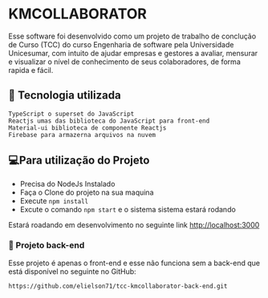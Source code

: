 # KMCOLLABORATOR

Esse software foi desenvolvido como um projeto de trabalho de conclução de Curso (TCC) do curso Engenharia de software pela Universidade Unicesumar, com intuito de ajudar empresas e gestores a avaliar, mensurar e visualizar o nível de conhecimento de seus colaboradores, de forma rapida e fácil. 

## 🚀 Tecnologia utilizada
    TypeScript o superset do JavaScript
    Reactjs umas das biblioteca do JavaScript para front-end
    Material-ui biblioteca de componente Reactjs
    Firebase para armazerna arquivos na nuvem 
    
## 💻Para utilização do Projeto
 * Precisa do NodeJs Instalado
 * Faça o Clone do projeto na sua maquina
 * Execute `npm install`
 * Excute o comando `npm start` e o sistema sistema estará rodando

Estará roadando em desenvolvimento no seguinte link
 [http://localhost:3000](http://localhost:3000)

### 💾 Projeto back-end
   Esse projeto é apenas o front-end e esse não funciona sem a back-end que está disponível no seguinte no GitHub:

    https://github.com/elielson71/tcc-kmcollaborator-back-end.git



